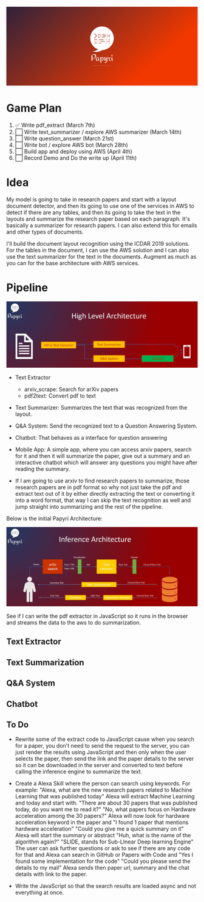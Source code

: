 <p align="center"><img src="./images/cover.png" /></p>


<h1>Game Plan</h1>

1. ✅ Write pdf_extract (March 7th)
2. ⬜️ Write text_summarizer / explore AWS summarizer (March 14th)
3. ⬜️ Write question_answer (March 21st)
4. ⬜️ Write bot / explore AWS bot (March 28th)
5. ⬜️ Build app and deploy using AWS (April 4th)
6. ⬜️ Record Demo and Do the write up (April 11th)


<h1>Idea</h1>

My model is going to take in research papers and start with a layout document detector, and then its going to use one of the services in AWS to detect if there are any tables, and then its going to take the text in the layouts and summarize the research paper based on each paragraph. It's basically a summarizer for research papers. I can also extend this for emails and other types of documents.

I'll build the document layout recognition using the ICDAR 2019 solutions. For the tables in the document, I can use the AWS solution and I can also use the text summarizer for the text in the documents. Augment as much as you can for the base architecture with AWS services.



<h1>Pipeline</h1>



<img src="./images/high_level_architecture.jpg">

- Text Extractor
    - arxiv_scrape: Search for arXiv papers
    - pdf2text: Convert pdf to text
- Text Summarizer: Summarizes the text that was recognized from the layout.
- Q&A System: Send the recognized text to a Question Answering System.
- Chatbot: That behaves as a interface for question answering
- Mobile App: A simple app, where you can access arxiv papers, search for it and then it will summarize the paper, give out a summary and an interactive chatbot which will answer any questions you might have after reading the summary.

- If I am going to use arxiv to find research papers to summarize, those research papers are in pdf format so why not just take the pdf and extract text out of it by either directly extracting the text or converting it into a word format, that way I can skip the text recognition as well and jump straight into summarizing and the rest of the pipeline.

Below is the initial Papyri Architecture:

<img src="./images/inference_architecture_01.jpg">

See if I can write the pdf extractor in JavaScript so it runs in the browser and streams the data to the aws to do summarization.


<h2>Text Extractor</h2>



<h2>Text Summarization</h2>






<h2>Q&A System</h2>




<h2>Chatbot</h2>




<h2>To Do</h2>

- Rewrite some of the extract code to JavaScript cause when you search for a paper, you don't need to send the request to the server, you can just render the results using JavaScript and then only when the user selects the paper, then send the link and the paper details to the server so it can be downloaded in the server and converted to text before calling the inference engine to summarize the text.

- Create a Alexa Skill where the person can search using keywords. For example:
"Alexa, what are the new research papers related to Machine Learning that was published today"
Alexa will extract Machine Learning and today and start with.
"There are about 30 papers that was published today, do you want me to read it?"
"No, what papers focus on Hardware acceleration among the 30 papers?"
Alexa will now look for hardware acceleration keyword in the paper and
"I found 1 paper that mentions hardware acceleration"
"Could you give me a quick summary on it"
Alexa will start the summary or abstract
"Huh, what is the name of the algorithm again?"
"SLIDE, stands for Sub-LInear Deep learning Engine"
The user can ask further questions or ask to see if there are any code for that and Alexa can search in GitHub or Papers with Code and
"Yes I found some implementation for the code"
"Could you please send the details to my mail"
Alexa sends then paper url, summary and the chat details with link to the paper.

- Write the JavaScript so that the search results are loaded async and not everything at once.
